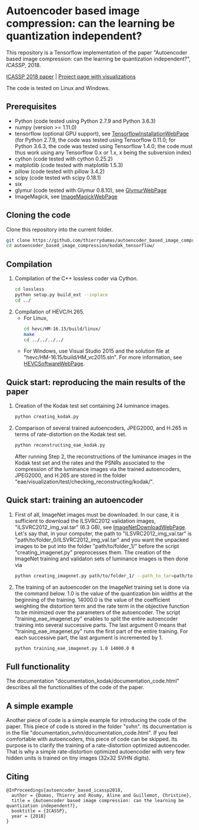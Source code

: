 # Autoencoder based image compression: can the learning be quantization independent?

This repository is a Tensorflow implementation of the paper "Autoencoder based image compression: can the learning be quantization independent?", *ICASSP*, 2018.

[ICASSP 2018 paper](https://arxiv.org/abs/1802.09371) | [Project page with visualizations](https://www.irisa.fr/temics/demos/visualization_ae/visualizationAE.htm)

The code is tested on Linux and Windows.

## Prerequisites
  * Python (code tested using Python 2.7.9 and Python 3.6.3)
  * numpy (version >= 1.11.0)
  * tensorflow (optional GPU support), see [TensorflowInstallationWebPage](https://www.tensorflow.org/install/) (for Python 2.7.9, the code was tested using Tensorflow 0.11.0; for Python 3.6.3, the code was tested using Tensorflow 1.4.0; the code must thus work using any Tensorflow 0.x or 1.x, x being the subversion index)
  * cython (code tested with cython 0.25.2)
  * matplotlib (code tested with matplotlib 1.5.3)
  * pillow (code tested with pillow 3.4.2)
  * scipy (code tested wth scipy 0.18.1)
  * six
  * glymur (code tested with Glymur 0.8.10), see [GlymurWebPage](https://glymur.readthedocs.io/en/lts/)
  * ImageMagick, see [ImageMagickWebPage](https://www.imagemagick.org)
  
## Cloning the code
Clone this repository into the current folder.
```sh
git clone https://github.com/thierrydumas/autoencoder_based_image_compression.git
cd autoencoder_based_image_compression/kodak_tensorflow/
```

## Compilation
1. Compilation of the C++ lossless coder via Cython.
   ```sh
   cd lossless
   python setup.py build_ext --inplace
   cd ../
   ```
2. Compilation of HEVC/H.265.
    * For Linux,
      ```sh
      cd hevc/HM-16.15/build/linux/
      make
      cd ../../../../
      ```
    * For Windows, use Visual Studio 2015 and the solution file at "hevc/HM-16.15/build/HM_vc2015.sln". For more information, see [HEVCSoftwareWebPage](https://hevc.hhi.fraunhofer.de/).

## Quick start: reproducing the main results of the paper
1. Creation of the Kodak test set containing 24 luminance images.
   ```sh
   python creating_kodak.py
   ```
2. Comparison of several trained autoencoders, JPEG2000, and H.265 in terms of rate-distortion on the Kodak test set.
   ```sh
   python reconstructing_eae_kodak.py
   ```
   After running Step 2, the reconstructions of the luminance images in the Kodak test set and the rates
   and the PSNRs associated to the compression of the luminance images via the trained autoencoders, JPEG2000,
   and H.265 are stored in the folder "eae/visualization/test/checking_reconstructing/kodak/".

## Quick start: training an autoencoder
1. First of all, ImageNet images must be downloaded. In our case, it is sufficient to download the ILSVRC2012 validation
   images, "ILSVRC2012_img_val.tar" (6.3 GB), see [ImageNetDownloadWebPage](http://image-net.org/download). Let's say that,
   in your computer, the path to "ILSVRC2012_img_val.tar" is "path/to/folder_0/ILSVRC2012_img_val.tar" and you want the
   unpacked images to be put into the folder "path/to/folder_1/" before the script "creating_imagenet.py" preprocesses
   them. The creation of the ImageNet training and validaton sets of luminance images is then done via
   ```sh
   python creating_imagenet.py path/to/folder_1/ --path_to_tar=path/to/folder_0/ILSVRC2012_img_val.tar
   ```
2. The training of an autoencoder on the ImageNet training set is done via the command below. 1.0 is the value of the
   quantization bin widths at the beginning of the training. 14000.0 is the value of the coefficient weighting the
   distortion term and the rate term in the objective function to be minimized over the parameters of the autoencoder.
   The script "training_eae_imagenet.py" enables to split the entire autoencoder training into several successive parts.
   The last argument 0 means that "training_eae_imagenet.py" runs the first part of the entire training. For each successive
   part, the last argument is incremented by 1.
   ```sh
   python training_eae_imagenet.py 1.0 14000.0 0
   ```

## Full functionality
The documentation "documentation_kodak/documentation_code.html" describes all the functionalities of the code of the paper.

## A simple example
Another piece of code is a simple example for introducing the code of the paper. This piece of code is stored in the folder
"svhn". Its documentation is in the file "documentation_svhn/documentation_code.html". If you feel comfortable with autoencoders,
this piece of code can be skipped. Its purpose is to clarify the training of a rate-distortion optimized autoencoder. That is why
a simple rate-distortion optimized autoencoder with very few hidden units is trained on tiny images (32x32 SVHN digits).

## Citing
```
@InProceedings{autoencoder_based_icassp2018,
  author = {Dumas, Thierry and Roumy, Aline and Guillemot, Christine},
  title = {Autoencoder based image compression: can the learning be quantization independent?},
  booktitle = {ICASSP},
  year = {2018}
}
```


